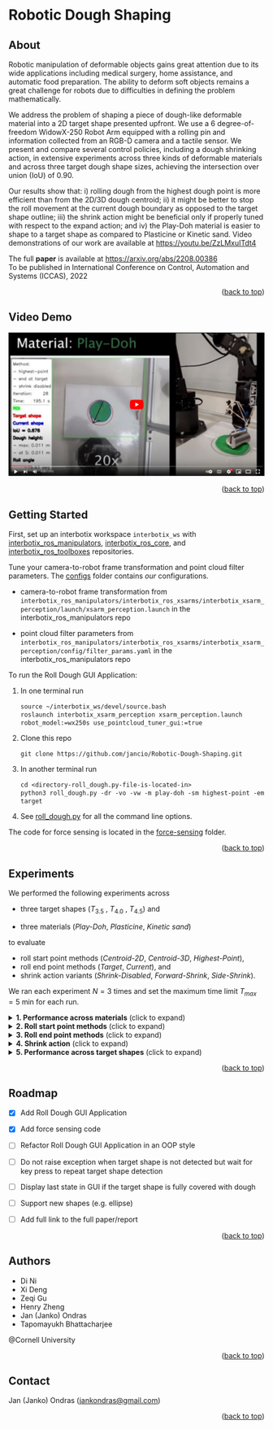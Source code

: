 # Robotic Dough Shaping


## About


Robotic manipulation of deformable objects gains great attention due to its wide applications including medical surgery, home assistance, and automatic food preparation. The ability to deform soft objects remains a great challenge for robots due to difficulties in defining the problem mathematically. 

We address the problem of shaping a piece of dough-like deformable material into a 2D target shape presented upfront. We use a 6 degree-of-freedom WidowX-250 Robot Arm equipped with a rolling pin and information collected from an RGB-D camera and a tactile sensor. We present and compare several control policies, including a dough shrinking action, in extensive experiments across three kinds of deformable materials and across three target dough shape sizes, achieving the intersection over union (IoU) of 0.90. 

Our results show that: i) rolling dough from the highest dough point is more efficient than from the 2D/3D dough centroid; ii) it might be better to stop the roll movement at the current dough boundary as opposed to the target shape outline; iii) the shrink action might be beneficial only if properly tuned with respect to the expand action; and iv) the Play-Doh material is easier to shape to a target shape as compared to Plasticine or Kinetic sand. Video demonstrations of our work are available at https://youtu.be/ZzLMxuITdt4

The full **paper** is available at https://arxiv.org/abs/2208.00386<br>
To be published in International Conference on Control, Automation and Systems (ICCAS), 2022

<p align="right">(<a href="#top">back to top</a>)</p>


## Video Demo


[![Watch the video demo](./media/video_demo_thumbnail.png)](https://youtu.be/ZzLMxuITdt4)

<!-- If you want to use the YouTube thumbnail
[![Watch the video demo](https://img.youtube.com/vi/ZzLMxuITdt4/maxresdefault.jpg)](https://youtu.be/ZzLMxuITdt4)
 -->


<p align="right">(<a href="#top">back to top</a>)</p>


## Getting Started

First, set up an interbotix workspace `interbotix_ws` with [interbotix_ros_manipulators](https://github.com/Interbotix/interbotix_ros_manipulators), [interbotix_ros_core](https://github.com/Interbotix/interbotix_ros_core), and [interbotix_ros_toolboxes](https://github.com/Interbotix/interbotix_ros_toolboxes) repositories.

Tune your camera-to-robot frame transformation and point cloud filter parameters. The [configs](./configs/) folder contains *our* configurations.

- camera-to-robot frame transformation from `interbotix_ros_manipulators/interbotix_ros_xsarms/interbotix_xsarm_perception/launch/xsarm_perception.launch` in the interbotix_ros_manipulators repo

- point cloud filter parameters from `interbotix_ros_manipulators/interbotix_ros_xsarms/interbotix_xsarm_perception/config/filter_params.yaml` in the interbotix_ros_manipulators repo


To run the Roll Dough GUI Application:

1. In one terminal run
    ```
    source ~/interbotix_ws/devel/source.bash
    roslaunch interbotix_xsarm_perception xsarm_perception.launch robot_model:=wx250s use_pointcloud_tuner_gui:=true
    ```

2. Clone this repo
    ```
    git clone https://github.com/jancio/Robotic-Dough-Shaping.git
    ```

3. In another terminal run
    ```
    cd <directory-roll_dough.py-file-is-located-in>
    python3 roll_dough.py -dr -vo -vw -m play-doh -sm highest-point -em target
    ```

4. See [roll_dough.py](./roll_dough.py) for all the command line options.

The code for force sensing is located in the [force-sensing](./force-sensing/) folder.


<p align="right">(<a href="#top">back to top</a>)</p>


## Experiments


We performed the following experiments across

- three target shapes ($T_{3.5}$ , $T_{4.0}$ , $T_{4.5}$) and

- three materials (*Play-Doh*, *Plasticine*, *Kinetic sand*)

to evaluate 
- roll start point methods (*Centroid-2D*, *Centroid-3D*, *Highest-Point*), 
- roll end point methods (*Target*, *Current*), and
- shrink action variants (*Shrink-Disabled*, *Forward-Shrink*, *Side-Shrink*).

We ran each experiment $N=3$ times and set the maximum time limit $T_{max} = 5$ min for each run.

<details>
  <summary><b>1. Performance across materials</b> (click to expand)</summary>

- Settings
    - Target shape: $T_{4.0}$ (4 inch diameter)
    
    - Material: *Play-Doh*, *Plasticine*, *Kinetic sand*
    - Roll start point method: *Centroid-2D*, *Centroid-3D*, *Highest-Point*
    - Roll end point method: *Target*
    - Shrink action variant: *Shrink-Disabled*
- Experiment 1 in video demo
- Experiment A in paper
- Logs: ./logs/exp01/
</details>

<details>
  <summary><b>2. Roll start point methods</b> (click to expand)</summary>

- Settings
    - Target shape: $T_{4.0}$ (4 inch diameter)
    
    - Material: *Play-Doh*, *Plasticine*, *Kinetic sand*
    - Roll start point method: *Centroid-2D*, *Centroid-3D*, *Highest-Point*
    - Roll end point method: *Target*
    - Shrink action variant: *Shrink-Disabled*
- Experiment 2 in video demo
- Experiment B in paper
- Logs: ./logs/exp01/
</details>

<details>
  <summary><b>3. Roll end point methods</b> (click to expand)</summary>

- Settings
    - Target shape: $T_{4.5}$ (4.5 inch diameter)
    
    - Material: *Play-Doh*
    - Roll start point method: *Highest-Point*
    - Roll end point method: *Target*, *Current*
    - Shrink action variant: *Shrink-Disabled*
- Experiment 3 in video demo
- Experiment C in paper
- Logs: ./logs/exp02/
</details>

<details>
  <summary><b>4. Shrink action</b> (click to expand)</summary>

- Settings
    - Target shape: $T_{3.5}$ (3.5 inch diameter)
    
    - Material: *Play-Doh*
    - Roll start point method: *Highest-Point*
    - Roll end point method: *Target*
    - Shrink action variant: *Shrink-Disabled*, *Forward-Shrink*, *Side-Shrink*
- Experiment 4 in video demo
- Experiment D in paper
- Logs: ./logs/exp03/
</details>

<details>
  <summary><b>5. Performance across target shapes</b> (click to expand)</summary>

- Settings
    - Target shape: $T_{3.5}$ (3.5 inch diameter), $T_{4.0}$ (4 inch diameter), $T_{4.5}$ (4.5 inch diameter)
    
    - Material: *Play-Doh*
    - Roll start point method: *Highest-Point*
    - Roll end point method: *Target*
    - Shrink action variant: *Shrink-Disabled*
- Not in video demo
- Experiment E in paper
- Logs: in all three folders ./logs/exp0{1,2,3}/
</details>

<p align="right">(<a href="#top">back to top</a>)</p>


## Roadmap


- [x] Add Roll Dough GUI Application
- [x] Add force sensing code
- [ ] Refactor Roll Dough GUI Application in an OOP style
- [ ] Do not raise exception when target shape is not detected but wait for key press to repeat target shape detection
- [ ] Display last state in GUI if the target shape is fully covered with dough
- [ ] Support new shapes (e.g. ellipse)
- [ ] Add full link to the full paper/report



<p align="right">(<a href="#top">back to top</a>)</p>

## Authors


- Di Ni
- Xi Deng
- Zeqi Gu
- Henry Zheng
- Jan (Janko) Ondras
- Tapomayukh Bhattacharjee

@Cornell University


<p align="right">(<a href="#top">back to top</a>)</p>

## Contact


Jan (Janko) Ondras (jankondras@gmail.com)


<p align="right">(<a href="#top">back to top</a>)</p>
